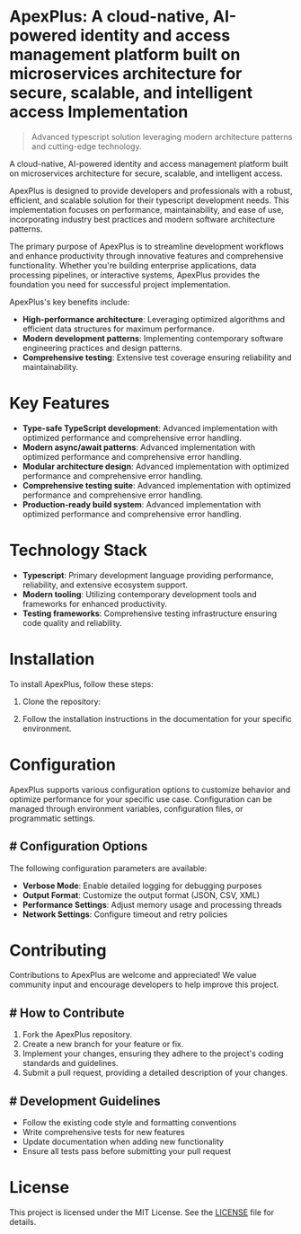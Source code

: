 <!-- fallback_ApexPlus_20250802085433_48536 -->

# ApexPlus: A cloud-native, AI-powered identity and access management platform built on microservices architecture for secure, scalable, and intelligent access Implementation
> Advanced typescript solution leveraging modern architecture patterns and cutting-edge technology.

A cloud-native, AI-powered identity and access management platform built on microservices architecture for secure, scalable, and intelligent access.

ApexPlus is designed to provide developers and professionals with a robust, efficient, and scalable solution for their typescript development needs. This implementation focuses on performance, maintainability, and ease of use, incorporating industry best practices and modern software architecture patterns.

The primary purpose of ApexPlus is to streamline development workflows and enhance productivity through innovative features and comprehensive functionality. Whether you're building enterprise applications, data processing pipelines, or interactive systems, ApexPlus provides the foundation you need for successful project implementation.

ApexPlus's key benefits include:

* **High-performance architecture**: Leveraging optimized algorithms and efficient data structures for maximum performance.
* **Modern development patterns**: Implementing contemporary software engineering practices and design patterns.
* **Comprehensive testing**: Extensive test coverage ensuring reliability and maintainability.

# Key Features

* **Type-safe TypeScript development**: Advanced implementation with optimized performance and comprehensive error handling.
* **Modern async/await patterns**: Advanced implementation with optimized performance and comprehensive error handling.
* **Modular architecture design**: Advanced implementation with optimized performance and comprehensive error handling.
* **Comprehensive testing suite**: Advanced implementation with optimized performance and comprehensive error handling.
* **Production-ready build system**: Advanced implementation with optimized performance and comprehensive error handling.

# Technology Stack

* **Typescript**: Primary development language providing performance, reliability, and extensive ecosystem support.
* **Modern tooling**: Utilizing contemporary development tools and frameworks for enhanced productivity.
* **Testing frameworks**: Comprehensive testing infrastructure ensuring code quality and reliability.

# Installation

To install ApexPlus, follow these steps:

1. Clone the repository:


2. Follow the installation instructions in the documentation for your specific environment.

# Configuration

ApexPlus supports various configuration options to customize behavior and optimize performance for your specific use case. Configuration can be managed through environment variables, configuration files, or programmatic settings.

## # Configuration Options

The following configuration parameters are available:

* **Verbose Mode**: Enable detailed logging for debugging purposes
* **Output Format**: Customize the output format (JSON, CSV, XML)
* **Performance Settings**: Adjust memory usage and processing threads
* **Network Settings**: Configure timeout and retry policies

# Contributing

Contributions to ApexPlus are welcome and appreciated! We value community input and encourage developers to help improve this project.

## # How to Contribute

1. Fork the ApexPlus repository.
2. Create a new branch for your feature or fix.
3. Implement your changes, ensuring they adhere to the project's coding standards and guidelines.
4. Submit a pull request, providing a detailed description of your changes.

## # Development Guidelines

* Follow the existing code style and formatting conventions
* Write comprehensive tests for new features
* Update documentation when adding new functionality
* Ensure all tests pass before submitting your pull request

# License

This project is licensed under the MIT License. See the [LICENSE](https://github.com/Muramatsuu/ApexPlus/blob/main/LICENSE) file for details.
